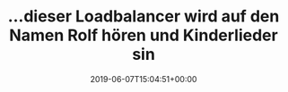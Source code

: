 ---
retweeted: false
source: <a href="https://about.twitter.com/products/tweetdeck" rel="nofollow">TweetDeck</a>
entities:
  user_mentions: []
  urls: []
  symbols: []
  media:
  - expanded_url: https://twitter.com/bascht/status/1137012551542300677/photo/1
    indices:
    - '78'
    - '101'
    url: https://t.co/JX7uELcqAZ
    media_url: http://pbs.twimg.com/media/D8d64lhWkAEX2y1.png
    id_str: '1137012543497605121'
    id: '1137012543497605121'
    media_url_https: https://pbs.twimg.com/media/D8d64lhWkAEX2y1.png
    sizes:
      medium:
        w: '502'
        h: '149'
        resize: fit
      thumb:
        w: '149'
        h: '149'
        resize: crop
      large:
        w: '502'
        h: '149'
        resize: fit
      small:
        w: '502'
        h: '149'
        resize: fit
    type: photo
    display_url: pic.twitter.com/JX7uELcqAZ
  hashtags: []
display_text_range:
- '0'
- '101'
favorite_count: '5'
id_str: '1137012551542300677'
truncated: false
retweet_count: '0'
id: '1137012551542300677'
possibly_sensitive: false
created_at: Fri Jun 07 15:04:51 +0000 2019
favorited: false
full_text: "…dieser Loadbalancer wird auf den Namen _Rolf_ hören und Kinderlieder
  singen."
lang: de
extended_entities:
  media:
  - expanded_url: https://twitter.com/bascht/status/1137012551542300677/photo/1
    indices:
    - '78'
    - '101'
    url: https://t.co/JX7uELcqAZ
    media_url: http://pbs.twimg.com/media/D8d64lhWkAEX2y1.png
    id_str: '1137012543497605121'
    id: '1137012543497605121'
    media_url_https: https://pbs.twimg.com/media/D8d64lhWkAEX2y1.png
    sizes:
      medium:
        w: '502'
        h: '149'
        resize: fit
      thumb:
        w: '149'
        h: '149'
        resize: crop
      large:
        w: '502'
        h: '149'
        resize: fit
      small:
        w: '502'
        h: '149'
        resize: fit
    type: photo
    display_url: pic.twitter.com/JX7uELcqAZ
tags:
- pesos/twitter
date: '2019-06-07T15:04:51+00:00'
src: https://twitter.com/bascht/status/1137012551542300677
original_url: https://twitter.com/bascht/status/1137012551542300677
type: twitter_tweet
media_url: https://img.bascht.com/twitter/pbs.twimg.com/media/D8d64lhWkAEX2y1.png
text: "…dieser Loadbalancer wird auf den Namen _Rolf_ hören und Kinderlieder singen."
title: "…dieser Loadbalancer wird auf den Namen Rolf hören und Kinderlieder sin"

---